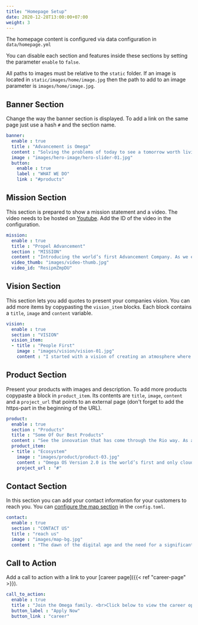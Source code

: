 ```yaml
---
title: "Homepage Setup"
date: 2020-12-28T13:00:00+07:00
weight: 3
---
```


The homepage content is configured via data configuration in `data/homepage.yml`

You can disable each section and features inside these sections by setting the parameter `enable` to `false`.

All paths to images must be relative to the `static` folder. If an image is located in `static/images/home/image.jpg` then the path to add to an image parameter is `images/home/image.jpg`.

## Banner Section

Change the way the banner section is displayed. To add a link on the same page just use a hash `#` and the section name. 

```yaml
banner:
  enable : true
  title : "Advancement is Omega"
  content : "Solving the problems of today to see a tomorrow worth living and a past worth remembering."
  image : "images/hero-image/hero-slider-01.jpg"
  button:
    enable : true
    label : "WHAT WE DO"
    link : "#products"
```

## Mission Section

This section is prepared to show a mission statement and a video. The video needs to be hosted on [Youtube](https://youtube.com). Add the ID of the video in the configuration. 

```yaml
mission:
  enable : true
  title : "Propel Advancement"
  section : "MISSION"
  content : "Introducing the world’s first Advancement Company. As we enter the dawn of the digital age a significant leap must be made to propel the world into the age of advancement."
  video_thumb: "images/video-thumb.jpg"
  video_id: "ResipmZmpDU"
```

## Vision Section

This section lets you add quotes to present your companies vision. You can add more items by copypasting the `vision_item` blocks. Each block contains a `title`, `image` and `content` variable. 

```yaml
vision:
  enable : true
  section : "VISION"
  vision_item:
  - title : "People First"
    image : "images/vision/vision-01.jpg"
    content : "I started with a vision of creating an atmosphere where people come first. <br>Paul Sanar Founder"
```

## Product Section

Present your products with images and description. To add more products copypaste a block in `product_item`. Its contents are `title`, `image`, `content` and a `project_url` that points to an external page (don't forget to add the https-part in the beginning of the URL).

```yaml
product:
  enable : true
  section : "Products"
  title : "Some Of Our Best Products"
  content : "See the innovation that has come through the Rio way. As an advancement company, the goal is to continuously find areas to help business push forward. Below you can find the first product available to help you do so."
  product_item:
  - title : "Ecosystem"
    image : "images/product/product-03.jpg"
    content : "Omega OS Version 2.0 is the world’s first and only cloud operating system. See how this revolutionarys oftware can become the center of your business."
    project_url : "#"
```

## Contact Section

In this section you can add your contact information for your customers to reach you. You can [configure the map section](/omega/configuration/#map-configuration) in the `config.toml`.

```yaml
contact:
  enable : true
  section : "CONTACT US"
  title : "reach us"
  image : "images/map-bg.jpg"
  content : "The dawn of the digital age and the need for a significant leap forward is here. We believe that every business has the opportunity to move into this new age with the right mindset. Contact us today to begin understanding how Omega can propel your business."
```

## Call to Action

Add a call to action with a link to your [career page]({{< ref "career-page" >}}).

```yaml
call_to_action:
  enable : true
  title : "Join the Omega family. <br>Click below to view the career opportunities we have for you."
  button_label : "Apply Now"
  button_link : "career"
```

